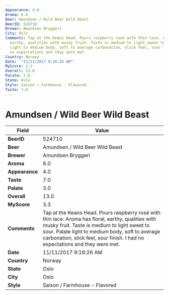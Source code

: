```yaml
---
Appearance: 4.0
Aroma: 6.0
Beer: Amundsen / Wild Beer Wild Beast
BeerID: 524710
Brewer: Amundsen Bryggeri
City: Oslo
Comments: Tap at the Keans Head. Pours raspberry rosé with thin lace. Aroma has floral,
  earthy, qualities with musky fruit. Taste is medium to light sweet to sour. Palate
  light to medium body, soft to average carbonation, slick feel, sour finish. I had
  no expectations and they were met.
Country: Norway
Date: '"11/11/2017 9:16:26 AM"'
MyScore: 3.3
Overall: 13.0
Palate: 3.0
State: Oslo
Style: Saison / Farmhouse - Flavored
Taste: 7.0
---
```


# Amundsen / Wild Beer Wild Beast

| Field         | Value |
|---------------|-------|
| **BeerID** | 524710 |
| **Beer** | Amundsen / Wild Beer Wild Beast |
| **Brewer** | Amundsen Bryggeri |
| **Aroma** | 6.0 |
| **Appearance** | 4.0 |
| **Taste** | 7.0 |
| **Palate** | 3.0 |
| **Overall** | 13.0 |
| **MyScore** | 3.3 |
| **Comments** | Tap at the Keans Head. Pours raspberry rosé with thin lace. Aroma has floral, earthy, qualities with musky fruit. Taste is medium to light sweet to sour. Palate light to medium body, soft to average carbonation, slick feel, sour finish. I had no expectations and they were met. |
| **Date** | 11/11/2017 9:16:26 AM |
| **Country** | Norway |
| **State** | Oslo |
| **City** | Oslo |
| **Style** | Saison / Farmhouse - Flavored |
